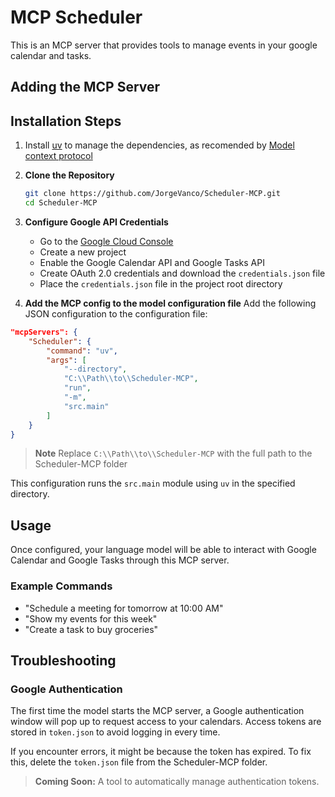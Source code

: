 # MCP Scheduler

This is an MCP server that provides tools to manage events in your google calendar and tasks.

## Adding the MCP Server

## Installation Steps

1. Install [uv](https://docs.astral.sh/uv/) to manage the dependencies, as recomended by [Model context protocol](https://github.com/modelcontextprotocol/python-sdk)

2. **Clone the Repository**

    ```bash
    git clone https://github.com/JorgeVanco/Scheduler-MCP.git
    cd Scheduler-MCP
    ```

3. **Configure Google API Credentials**

    - Go to the [Google Cloud Console](https://console.cloud.google.com/)
    - Create a new project
    - Enable the Google Calendar API and Google Tasks API
    - Create OAuth 2.0 credentials and download the `credentials.json` file
    - Place the `credentials.json` file in the project root directory

4. **Add the MCP config to the model configuration file**
   Add the following JSON configuration to the configuration file:

```json
"mcpServers": {
    "Scheduler": {
        "command": "uv",
        "args": [
            "--directory",
            "C:\\Path\\to\\Scheduler-MCP",
            "run",
            "-m",
            "src.main"
        ]
    }
}
```

> **Note** Replace `C:\\Path\\to\\Scheduler-MCP` with the full path to the Scheduler-MCP folder

This configuration runs the `src.main` module using `uv` in the specified directory.

## Usage

Once configured, your language model will be able to interact with Google Calendar and Google Tasks through this MCP server.

### Example Commands

-   "Schedule a meeting for tomorrow at 10:00 AM"
-   "Show my events for this week"
-   "Create a task to buy groceries"

## Troubleshooting

### Google Authentication

The first time the model starts the MCP server, a Google authentication window will pop up to request access to your calendars. Access tokens are stored in `token.json` to avoid logging in every time.

If you encounter errors, it might be because the token has expired. To fix this, delete the `token.json` file from the Scheduler-MCP folder.

> **Coming Soon:** A tool to automatically manage authentication tokens.
